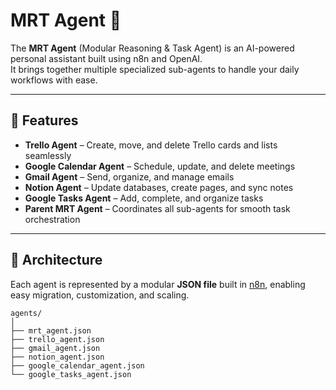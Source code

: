 # MRT Agent 🤖

The **MRT Agent** (Modular Reasoning & Task Agent) is an AI-powered personal assistant built using n8n and OpenAI.  
It brings together multiple specialized sub-agents to handle your daily workflows with ease.

---

## 🚀 Features

- **Trello Agent** – Create, move, and delete Trello cards and lists seamlessly  
- **Google Calendar Agent** – Schedule, update, and delete meetings  
- **Gmail Agent** – Send, organize, and manage emails  
- **Notion Agent** – Update databases, create pages, and sync notes  
- **Google Tasks Agent** – Add, complete, and organize tasks  
- **Parent MRT Agent** – Coordinates all sub-agents for smooth task orchestration  

---

## 🧠 Architecture

Each agent is represented by a modular **JSON file** built in [n8n](https://n8n.io/), enabling easy migration, customization, and scaling.

```plaintext
agents/
│
├── mrt_agent.json
├── trello_agent.json
├── gmail_agent.json
├── notion_agent.json
├── google_calendar_agent.json
└── google_tasks_agent.json
